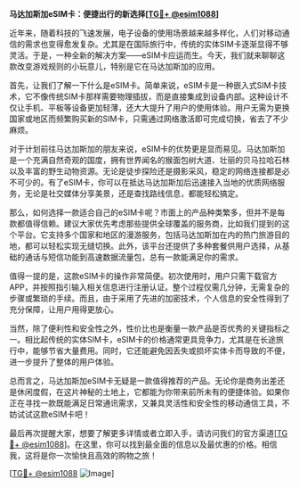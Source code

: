 **马达加斯加eSIM卡：便捷出行的新选择[[TG💪+ @esim1088](https://t.me/s/esim1088)]**

近年来，随着科技的飞速发展，电子设备的使用场景越来越多样化，人们对移动通信的需求也变得愈发复杂。尤其是在国际旅行中，传统的实体SIM卡逐渐显得不够灵活。于是，一种全新的解决方案——eSIM卡应运而生。今天，我们就来聊聊这款改变游戏规则的小玩意儿，特别是它在马达加斯加的应用。

首先，让我们了解一下什么是eSIM卡。简单来说，eSIM卡是一种嵌入式SIM卡技术，它不像传统SIM卡那样需要物理插拔，而是直接集成到设备内部。这种设计不仅让手机、平板等设备更加轻薄，还大大提升了用户的使用体验。用户无需为更换国家或地区而频繁购买新的SIM卡，只需通过网络激活即可完成切换，省去了不少麻烦。

对于计划前往马达加斯加的朋友来说，eSIM卡的优势更是显而易见。马达加斯加是一个充满自然奇观的国度，拥有世界闻名的猴面包树大道、壮丽的贝马拉哈石林以及丰富的野生动物资源。无论是徒步探险还是摄影采风，稳定的网络连接都是必不可少的。有了eSIM卡，你可以在抵达马达加斯加后迅速接入当地的优质网络服务，无论是社交媒体分享美景，还是查找路线信息，都能轻松搞定。

那么，如何选择一款适合自己的eSIM卡呢？市面上的产品种类繁多，但并不是每款都值得信赖。建议大家优先考虑那些提供全球覆盖的服务商，比如我们提到的这个平台。它支持多个国家和地区的漫游服务，包括马达加斯加在内的热门旅游目的地，都可以轻松实现无缝切换。此外，该平台还提供了多种套餐供用户选择，从基础的通话与短信功能到高速数据流量包，总有一款能满足你的需求。

值得一提的是，这款eSIM卡的操作非常简便。初次使用时，用户只需下载官方APP，并按照指引输入相关信息进行注册认证。整个过程仅需几分钟，无需复杂的步骤或繁琐的手续。而且，由于采用了先进的加密技术，个人信息的安全性得到了充分保障，让用户用得更放心。

当然，除了便利性和安全性之外，性价比也是衡量一款产品是否优秀的关键指标之一。相比起传统的实体SIM卡，eSIM卡的价格通常更具竞争力，尤其是在长途旅行中，能够节省大量费用。同时，它还能避免因丢失或损坏实体卡而导致的不便，进一步提升了整体的用户体验。

总而言之，马达加斯加eSIM卡无疑是一款值得推荐的产品。无论你是商务出差还是休闲度假，在这片神秘的土地上，它都能为你带来前所未有的便捷体验。如果你正在寻找一款既能满足日常通讯需求，又兼具灵活性和安全性的移动通信工具，不妨试试这款eSIM卡吧！

最后再次提醒大家，想要了解更多详情或者立即入手，请访问我们的官方渠道[[TG💪+ @esim1088](https://t.me/s/esim1088)]。在这里，你可以找到最全面的信息以及最优惠的价格。相信我，这将是你一次愉快且高效的购物之旅！

[[TG💪+ @esim1088](https://t.me/s/esim1088) ![Image](https://i.postimg.cc/4NQfJmqS/Snipaste-2025-05-13-00-14-12.png)]